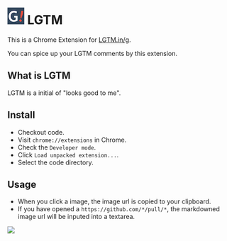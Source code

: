 # ![](images/icon38.png) LGTM

This is a Chrome Extension for [LGTM.in/g](http://www.lgtm.in/).

You can spice up your LGTM comments by this extension.

## What is LGTM

LGTM is a initial of "looks good to me".

## Install

- Checkout code.
- Visit `chrome://extensions` in Chrome.
- Check the `Developer mode`.
- Click `Load unpacked extension...`.
- Select the code directory.

## Usage

- When you click a image, the image url is copied to your clipboard.
- If you have opened a `https://github.com/*/pull/*`, the markdowned image url will be inputed into a textarea.

![](http://blog.monochromegane.com/images/2013/12/LGTM_screenshot.png)

